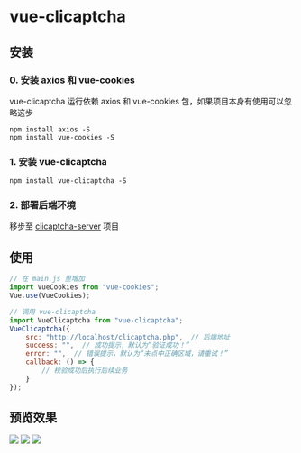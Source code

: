 # vue-clicaptcha

## 安装

### 0. 安装 axios 和 vue-cookies

vue-clicaptcha 运行依赖 axios 和 vue-cookies 包，如果项目本身有使用可以忽略这步

```
npm install axios -S
npm install vue-cookies -S
```

### 1. 安装 vue-clicaptcha

```
npm install vue-clicaptcha -S
```

### 2. 部署后端环境

移步至 [clicaptcha-server](https://github.com/hooray/clicaptcha-server) 项目

## 使用

```javascript
// 在 main.js 里增加
import VueCookies from "vue-cookies";
Vue.use(VueCookies);

// 调用 vue-clicaptcha
import VueClicaptcha from "vue-clicaptcha";
VueClicaptcha({
    src: "http://localhost/clicaptcha.php",  // 后端地址
    success: "",  // 成功提示，默认为“验证成功！”
    error: "",  // 错误提示，默认为“未点中正确区域，请重试！”
    callback: () => {
        // 校验成功后执行后续业务
    }
});
```

## 预览效果

![](https://i.loli.net/2018/10/10/5bbdb7ca30961.png)
![](https://i.loli.net/2018/10/10/5bbdba619fc92.png)
![](https://i.loli.net/2018/10/10/5bbdba4132cab.png)